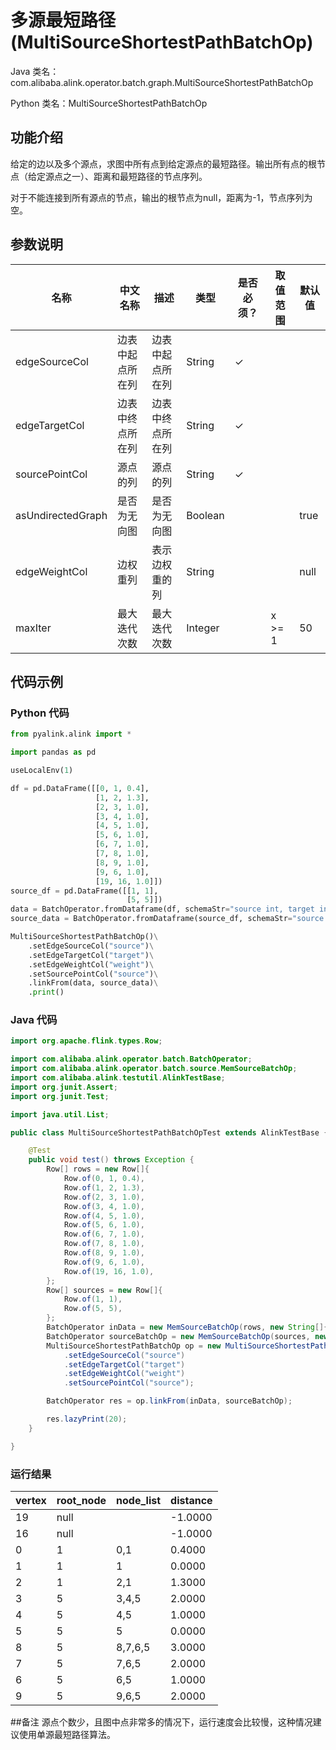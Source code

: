 # 多源最短路径 (MultiSourceShortestPathBatchOp)
Java 类名：com.alibaba.alink.operator.batch.graph.MultiSourceShortestPathBatchOp

Python 类名：MultiSourceShortestPathBatchOp


## 功能介绍

给定的边以及多个源点，求图中所有点到给定源点的最短路径。输出所有点的根节点（给定源点之一）、距离和最短路径的节点序列。

对于不能连接到所有源点的节点，输出的根节点为null，距离为-1，节点序列为空。

## 参数说明

| 名称 | 中文名称 | 描述 | 类型 | 是否必须？ | 取值范围 | 默认值 |
| --- | --- | --- | --- | --- | --- | --- |
| edgeSourceCol | 边表中起点所在列 | 边表中起点所在列 | String | ✓ |  |  |
| edgeTargetCol | 边表中终点所在列 | 边表中终点所在列 | String | ✓ |  |  |
| sourcePointCol | 源点的列 | 源点的列 | String | ✓ |  |  |
| asUndirectedGraph | 是否为无向图 | 是否为无向图 | Boolean |  |  | true |
| edgeWeightCol | 边权重列 | 表示边权重的列 | String |  |  | null |
| maxIter | 最大迭代次数 | 最大迭代次数 | Integer |  | x >= 1 | 50 |

## 代码示例
### Python 代码
```python
from pyalink.alink import *

import pandas as pd

useLocalEnv(1)

df = pd.DataFrame([[0, 1, 0.4],
                   [1, 2, 1.3],
                   [2, 3, 1.0],
                   [3, 4, 1.0],
                   [4, 5, 1.0],
                   [5, 6, 1.0],
                   [6, 7, 1.0],
                   [7, 8, 1.0],
                   [8, 9, 1.0],
                   [9, 6, 1.0],
                   [19, 16, 1.0]])
source_df = pd.DataFrame([[1, 1],
                          [5, 5]])
data = BatchOperator.fromDataframe(df, schemaStr="source int, target int, weight double")
source_data = BatchOperator.fromDataframe(source_df, schemaStr="source int, target int")

MultiSourceShortestPathBatchOp()\
    .setEdgeSourceCol("source")\
    .setEdgeTargetCol("target")\
    .setEdgeWeightCol("weight")\
    .setSourcePointCol("source")\
    .linkFrom(data, source_data)\
    .print()
```
### Java 代码
```java
import org.apache.flink.types.Row;

import com.alibaba.alink.operator.batch.BatchOperator;
import com.alibaba.alink.operator.batch.source.MemSourceBatchOp;
import com.alibaba.alink.testutil.AlinkTestBase;
import org.junit.Assert;
import org.junit.Test;

import java.util.List;

public class MultiSourceShortestPathBatchOpTest extends AlinkTestBase {

	@Test
	public void test() throws Exception {
		Row[] rows = new Row[]{
			Row.of(0, 1, 0.4),
			Row.of(1, 2, 1.3),
			Row.of(2, 3, 1.0),
			Row.of(3, 4, 1.0),
			Row.of(4, 5, 1.0),
			Row.of(5, 6, 1.0),
			Row.of(6, 7, 1.0),
			Row.of(7, 8, 1.0),
			Row.of(8, 9, 1.0),
			Row.of(9, 6, 1.0),
			Row.of(19, 16, 1.0),
		};
		Row[] sources = new Row[]{
			Row.of(1, 1),
			Row.of(5, 5),
		};
		BatchOperator inData = new MemSourceBatchOp(rows, new String[]{"source", "target", "weight"});
		BatchOperator sourceBatchOp = new MemSourceBatchOp(sources, new String[]{"source", "target"});
		MultiSourceShortestPathBatchOp op = new MultiSourceShortestPathBatchOp()
			.setEdgeSourceCol("source")
			.setEdgeTargetCol("target")
			.setEdgeWeightCol("weight")
			.setSourcePointCol("source");

		BatchOperator res = op.linkFrom(inData, sourceBatchOp);

		res.lazyPrint(20);
	}

}
```

### 运行结果

vertex|root_node|node_list|distance
------|---------|---------|--------
19|null| |-1.0000
16|null| |-1.0000
0|1|0,1|0.4000
1|1|1|0.0000
2|1|2,1|1.3000
3|5|3,4,5|2.0000
4|5|4,5|1.0000
5|5|5|0.0000
8|5|8,7,6,5|3.0000
7|5|7,6,5|2.0000
6|5|6,5|1.0000
9|5|9,6,5|2.0000

##备注
源点个数少，且图中点非常多的情况下，运行速度会比较慢，这种情况建议使用单源最短路径算法。
